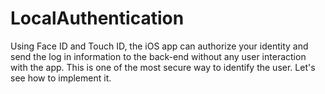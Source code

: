 # LocalAuthentication

Using Face ID and Touch ID, the iOS app can authorize your identity and send the log in information to the back-end without 
any user interaction with the app. This is one of the most secure way to identify the user. Let's see how to implement it.


